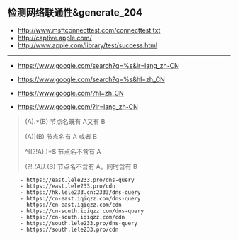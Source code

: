 
## 检测网络联通性&generate_204

- http://www.msftconnecttest.com/connecttest.txt
- http://captive.apple.com/
- http://www.apple.com/library/test/success.html

---

- https://www.google.com/search?q=%s&lr=lang_zh-CN
- https://www.google.com/search?q=%s&hl=zh_CN

- https://www.google.com/?hl=zh_CN
- https://www.google.com/?lr=lang_zh-CN

> (A).*(B)        节点名既有 A又有 B  
>
> (A)|(B)         节点名有 A 或者 B  
>
> ^((?!A).)*$     节点名不含有 A  
>
> (?!.*(A)).*(B)  节点名不含有 A，同时含有 B

```
    - https://east.lele233.pro/dns-query
    - https://east.lele233.pro/cdn
    - https://hk.lele233.cn:2333/dns-query
    - https://cn-east.iqiqzz.com/dns-query
    - https://cn-east.iqiqzz.com/cdn
    - https://cn-south.iqiqzz.com/dns-query
    - https://cn-south.iqiqzz.com/cdn
    - https://south.lele233.pro/dns-query
    - https://south.lele233.pro/cdn
```
